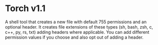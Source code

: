 # Torch v1.1
A shell tool that creates a new file with default 755 permissions and an optional header. It creates file extensions of these types (sh, bash, zsh, c, c++, py, rs, txt) adding headers where applicable. You can add different permission values if you choose and also opt out of adding a header.
